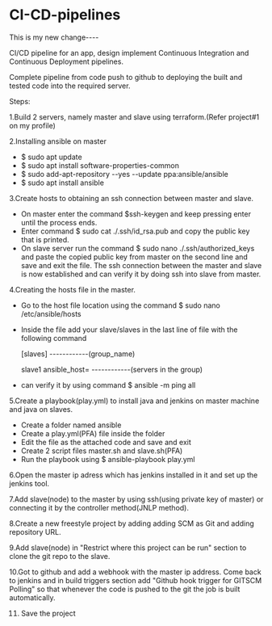 # CI-CD-pipelines

This is my new change----

CI/CD pipeline for an app, design implement Continuous Integration and Continuous Deployment pipelines.

Complete pipeline from code push to github to deploying the built and tested code into the required server.

Steps:

1.Build 2 servers, namely master and slave using terraform.(Refer project#1 on my profile)

2.Installing ansible on master 
-	$ sudo apt update
-	$ sudo apt install software-properties-common
-	$ sudo add-apt-repository --yes --update ppa:ansible/ansible
-	$ sudo apt install ansible

 3.Create hosts to obtaining an ssh connection between master and slave.
-	On master enter the command $ssh-keygen and keep pressing enter until the process ends.
-	Enter command $ sudo cat ./.ssh/id_rsa.pub and copy the public key that is printed.
-	On slave server run the command $ sudo nano ./.ssh/authorized_keys and paste the copied public key from master on the second line and save and exit the file. The ssh connection between the master and slave is now established and can verify it by doing ssh into slave from master.
  
  4.Creating the hosts file in the master.
-	Go to the host file location using the command $ sudo nano /etc/ansible/hosts 
-	Inside the file add your slave/slaves in the last line of file with the following command 
    
    [slaves]                                                   ------------(group_name)
    
    slave1 ansible_host=<slave-ip-address>                     ------------(servers in the group)
-	can verify it by using command $ ansible -m ping all 

 5.Create a playbook(play.yml) to install java and jenkins on master machine and java on slaves.
-	Create a folder named ansible 
-	Create a play.yml(PFA) file inside the folder
-	Edit the file as the attached code and save and exit
-	Create 2 script files master.sh and slave.sh(PFA)
-	Run the playbook using $ ansible-playbook play.yml

 6.Open the master ip adress which has jenkins installed in it and set up the jenkins tool.

 7.Add slave(node) to the master by using ssh(using private key of master) or connecting it by the controller method(JNLP method).

 8.Create a new freestyle project by adding adding SCM as Git and adding repository URL.

 9.Add slave(node) in "Restrict where this project can be run" section to clone the git repo to the slave. 

 10.Got to github and add a webhook with the master ip address. Come back to jenkins and in build triggers section add "Github hook trigger for GITSCM Polling" so that whenever the code is pushed to the git the job is built automatically.

 11. Save the project 
